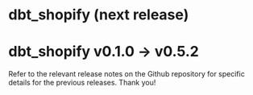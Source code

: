 # dbt_shopify (next release)

# dbt_shopify v0.1.0 -> v0.5.2
Refer to the relevant release notes on the Github repository for specific details for the previous releases. Thank you!